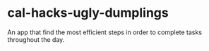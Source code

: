 # cal-hacks-ugly-dumplings
An app that find the most efficient steps in order to complete tasks throughout the day.
